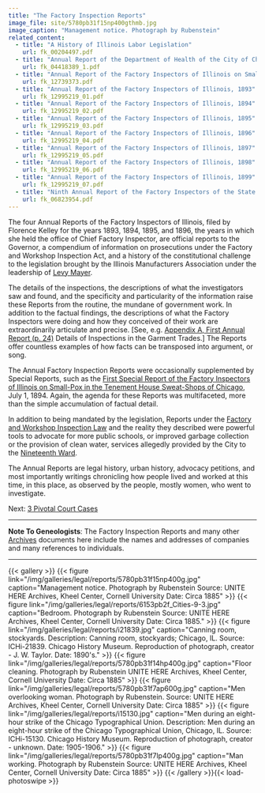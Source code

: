 ```yaml
---
title: "The Factory Inspection Reports"
image_file: site/5780pb31f15np400gthmb.jpg
image_caption: "Management notice. Photograph by Rubenstein"
related_content:
  - title: "A History of Illinois Labor Legislation"
    url: fk_00204497.pdf
  - title: "Annual Report of the Department of Health of the City of Chicago 1893"
    url: fk_04418389_1.pdf
  - title: "Annual Report of the Factory Inspectors of Illinois on Small Pox in the Tenement House Sweat-Shops of Chicago (First Special Report)"
    url: fk_12739373.pdf
  - title: "Annual Report of the Factory Inspectors of Illinois, 1893"
    url: fk_12995219_01.pdf
  - title: "Annual Report of the Factory Inspectors of Illinois, 1894"
    url: fk_12995219_02.pdf
  - title: "Annual Report of the Factory Inspectors of Illinois, 1895"
    url: fk_12995219_03.pdf
  - title: "Annual Report of the Factory Inspectors of Illinois, 1896"
    url: fk_12995219_04.pdf
  - title: "Annual Report of the Factory Inspectors of Illinois, 1897"
    url: fk_12995219_05.pdf
  - title: "Annual Report of the Factory Inspectors of Illinois, 1898"
    url: fk_12995219_06.pdf
  - title: "Annual Report of the Factory Inspectors of Illinois, 1899"
    url: fk_12995219_07.pdf
  - title: "Ninth Annual Report of the Factory Inspectors of the State of NY (transmitted to the legislature 01/28/1895)"
    url: fk_06823954.pdf
---
```


The four Annual Reports of the Factory Inspectors of Illinois, filed by Florence Kelley for the years 1893, 1894, 1895, and 1896, the years in which she held the office of Chief Factory Inspector, are official reports to the Governor, a compendium of information on prosecutions under the Factory and Workshop Inspection Act, and a history of the constitutional challenge to the legislation brought by the Illinois Manufacturers Association under the leadership of [Levy Mayer](/historical/mayer).

The details of the inspections, the descriptions of what the investigators saw and found, and the specificity and particularity of the information raise these Reports from the routine, the mundane of government work. In addition to the factual findings, the descriptions of what the Factory Inspectors were doing and how they conceived of their work are extraordinarily articulate and precise. [See, e.g. [Appendix A, First Annual Report (p. 24)](/documents/fk_12739373.pdf) Details of Inspections in the Garment Trades.] The Reports offer countless examples of how facts can be transposed into argument, or song.

The Annual Factory Inspection Reports were occasionally supplemented by Special Reports, such as the [First Special Report of the Factory Inspectors of Illinois on Small-Pox in the Tenement House Sweat-Shops of Chicago](/documents/fk_12739373.pdf), July 1, 1894. Again, the agenda for these Reports was multifaceted, more than the simple accumulation of factual detail.

In addition to being mandated by the legislation, Reports under the [Factory and Workshop Inspection Law](/documentbrowser/?nodeid=57324&page=111) and the reality they described were powerful tools to advocate for more public schools, or improved garbage collection or the provision of clean water, services allegedly provided by the City to the [Nineteenth Ward](http://www.encyclopedia.chicagohistory.org/pages/1304.html).

The Annual Reports are legal history, urban history, advocacy petitions, and most importantly writings chronicling how people lived and worked at this time, in this place, as observed by the people, mostly women, who went to investigate.

Next:  [3 Pivotal Court Cases](/legal/court)

---------------------------------------------------
**Note To Geneologists**: The Factory Inspection Reports and many other [Archives](/archives) documents here include the names and addresses of companies and many references to individuals.

----------------------------------------------------

{{< gallery >}}
  {{< figure link="/img/galleries/legal/reports/5780pb31f15np400g.jpg" caption="Management notice. Photograph by Rubenstein Source: UNITE HERE Archives, Kheel Center, Cornell University Date: Circa 1885" >}}
  {{< figure link="/img/galleries/legal/reports/6153pb2f_Cities-9-3.jpg" caption="Bedroom. Photograph by Rubenstein Source: UNITE HERE Archives, Kheel Center, Cornell University Date: Circa 1885." >}}
  {{< figure link="/img/galleries/legal/reports/i21839.jpg" caption="Canning room, stockyards. Description: Canning room, stockyards; Chicago, IL. Source: ICHi-21839. Chicago History Museum. Reproduction of photograph, creator - J. W. Taylor. Date: 1890's." >}}
  {{< figure link="/img/galleries/legal/reports/5780pb31f14hp400g.jpg" caption="Floor cleaning. Photograph by Rubenstein UNITE HERE Archives, Kheel Center, Cornell University Date: Circa 1885" >}}
  {{< figure link="/img/galleries/legal/reports/5780pb31f7ap600g.jpg" caption="Men overlooking woman. Photograph by Rubenstein. Source: UNITE HERE Archives, Kheel Center, Cornell University Date: Circa 1885" >}}
  {{< figure link="/img/galleries/legal/reports/i15130.jpg" caption="Men during an eight-hour strike of the Chicago Typographical Union. Description: Men during an eight-hour strike of the Chicago Typographical Union, Chicago, IL. Source: ICHi-15130. Chicago History Museum. Reproduction of photograph, creator - unknown. Date: 1905-1906." >}}
  {{< figure link="/img/galleries/legal/reports/5780pb31f7lp400g.jpg" caption="Man working. Photograph by Rubenstein Source: UNITE HERE Archives, Kheel Center, Cornell University Date: Circa 1885" >}}
{{< /gallery >}}{{< load-photoswipe >}}
